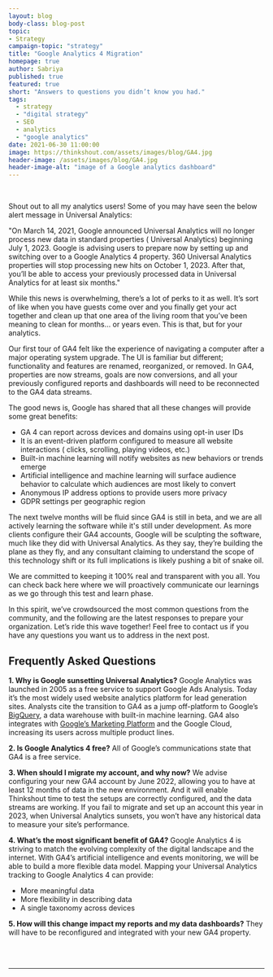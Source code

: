 ```yaml
---
layout: blog
body-class: blog-post
topic: 
- Strategy 
campaign-topic: "strategy"
title: "Google Analytics 4 Migration"
homepage: true
author: Sabriya
published: true
featured: true
short: "Answers to questions you didn’t know you had."
tags:
  - strategy
  - "digital strategy"
  - SEO
  - analytics
  - "google analytics"
date: 2021-06-30 11:00:00
image: https://thinkshout.com/assets/images/blog/GA4.jpg
header-image: /assets/images/blog/GA4.jpg
header-image-alt: "image of a Google analytics dashboard"
---
```

<br>

Shout out to all my analytics users! Some of you may have seen the below alert message in Universal Analytics:  
 
"On March 14, 2021, Google announced Universal Analytics will no longer process new data in standard properties ( Universal Analytics)  beginning July 1, 2023. Google is advising users to prepare now by setting up and switching over to a Google Analytics 4 property.
360 Universal Analytics properties will stop processing new hits on October 1, 2023. After that, you’ll be able to access your previously processed data in Universal Analytics for at least six months." 
 
While this news is overwhelming, there’s a lot of perks to it as well. It’s sort of like when you have guests come over and you finally get your act together and clean up that one area of the living room that you’ve been meaning to clean for months… or years even. This is that, but for your analytics. 

Our first tour of GA4 felt like the experience of navigating a computer after a major operating system upgrade. The UI is familiar but different; functionality and features are renamed, reorganized, or removed. In GA4, properties are now streams, goals are now conversions, and all your previously configured reports and dashboards will need to be reconnected to the GA4 data streams. 

The good news is, Google has shared that all these changes will provide some great benefits:
- GA 4 can report across devices and domains using opt-in user IDs 
- It is an event-driven platform configured to measure all website interactions ( clicks, scrolling, playing videos, etc.)
- Built-in machine learning will notify websites as new behaviors or trends emerge
- Artificial intelligence and machine learning will surface audience behavior to calculate which audiences are most likely to convert
- Anonymous IP address options to provide users more privacy
- GDPR settings per geographic region

The next twelve months will be fluid since GA4 is still in beta, and we are all actively learning the software while it's still under development. As more clients configure their GA4 accounts, Google will be sculpting the software, much like they did with Universal Analytics. As they say, they’re building the plane as they fly, and any consultant claiming to understand the scope of this technology shift or its full implications is likely pushing a bit of snake oil.

We are committed to keeping it 100% real and transparent with you all. You can check back here where we will proactively communicate our learnings as we go through this test and learn phase. 

In this spirit, we’ve crowdsourced the most common questions from the community, and the following are the latest responses to prepare your organization. Let’s ride this wave together! Feel free to contact us if you have any questions you want us to address in the next post.

## Frequently Asked Questions

**1. Why is Google sunsetting Universal Analytics?**
Google Analytics was launched in 2005 as a free service to support Google Ads Analysis. Today it’s the most widely used website analytics platform for lead generation sites. Analysts cite the transition to GA4 as a jump off-platform to Google’s [BigQuery](https://cloud.google.com/bigquery/), a data warehouse with built-in machine learning. GA4 also integrates with [Google’s Marketing Platform](https://marketingplatform.google.com/about/) and the Google Cloud, increasing its users across multiple product lines. 

**2. Is Google Analytics 4 free?**
All of Google’s communications state that GA4 is a free service. 

**3. When should I migrate my account, and why now?** 
We advise configuring your new GA4 account by June 2022, allowing you to have at least 12 months of data in the new environment. And it will enable Thinkshout time to test the setups are correctly configured, and the data streams are working. If you fail to migrate and set up an account this year in 2023, when Universal Analytics sunsets, you won’t have any historical data to measure your site’s performance. 

**4. What’s the most significant benefit of GA4?** 
Google Analytics 4 is striving to match the evolving complexity of the digital landscape and the internet. With GA4’s artificial intelligence and events monitoring, we will be able to build a more flexible data model. Mapping your Universal Analytics tracking to Google Analytics 4 can provide:
- More meaningful data
- More flexibility in describing data
- A single taxonomy across devices 

**5. How will this change impact my reports and my data dashboards?**
They will have to be reconfigured and integrated with your new GA4 property. 

<br>
<br>

---
